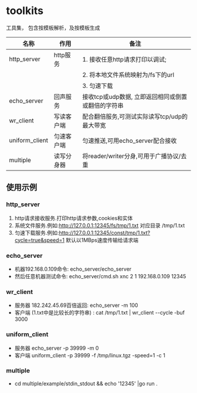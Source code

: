 # toolkits

工具集， 包含按模板解析，及按模板生成

| 名称           | 作用       | 备注                                               |
| -------------- | ---------- | -------------------------------------------------- |
| http_server    | http服务   | 1. 接收任意http请求打印以调试;                     |
|                |            | 2. 将本地文件系统映射为/fs下的url                  |
|                |            | 3. 匀速下载                                        |
| echo_server    | 回声服务   | 接收tcp或udp数据, 立即返回相同或倒置或翻倍的字符串 |
| wr_client      | 写读客户端 | 配合翻倍服务,可测试实际读写tcp/udp的最大带宽       |
| uniform_client | 匀速客户端 | 匀速推送,可用echo_server配合接收                   |
| multiple       | 读写分身器 | 将reader/writer分身,可用于广播协议/去重            |

## 使用示例

### http_server

1. http请求接收服务.打印http请求参数,cookies和实体
2. 系统文件服务.例如:http://127.0.0.1:12345/fs/tmp/1.txt 对应目录 /tmp/1.txt
3. 匀速下载服务.例如:http://127.0.0.1:12345/const/tmp/1.txt?cycle=true&speed=1 默认以1MBps速度传输给请求端

### echo_server

- 机器192.168.0.109命令:  echo_server/echo_server
- 然后任意机器测试命令:   echo_server/cmd.sh xnc 2 1 192.168.0.109 12345

### wr_client

- 服务器 182.242.45.69百倍返回: echo_server -m 100
- 客户端 (1.txt中是比较长的字符串) : cat /tmp/1.txt | wr_client --cycle -buf 3000

### uniform_client

- 服务器 echo_server -p 39999 -m 0
- 客户端 uniform_client -p 39999 -f /tmp/linux.tgz -speed=1 -c 1

### multiple

- cd multiple/example/stdin_stdout && echo '12345' |go run .